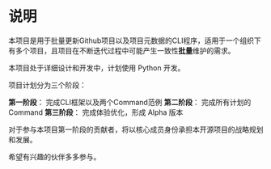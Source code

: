 # 说明

本项目是用于批量更新Github项目以及项目元数据的CLI程序，适用于一个组织下有多个项目，且项目在不断迭代过程中可能产生一致性**批量**维护的需求。  

本项目处于详细设计和开发中，计划使用 Python 开发。

项目计划分为三个阶段：

**第一阶段**： 完成CLI框架以及两个Command范例
**第二阶段**： 完成所有计划的Command
**第三阶段**： 完成体验优化，形成 Alpha 版本

对于参与本项目第一阶段的贡献者，将以核心成员身份承担本开源项目的战略规划和发展。

希望有兴趣的伙伴多多参与。
